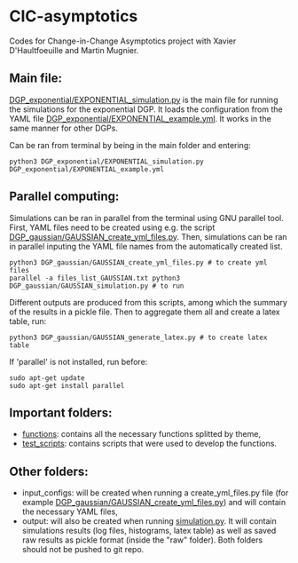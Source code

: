 # CIC-asymptotics
Codes for Change-in-Change Asymptotics project with Xavier D'Haultfoeuille and Martin Mugnier.

## Main file:
[DGP_exponential/EXPONENTIAL_simulation.py](DGP_exponential/EXPONENTIAL_simulation.py) is the main file for running the simulations for the exponential DGP. It loads the configuration from the YAML file [DGP_exponential/EXPONENTIAL_example.yml](DGP_exponential/EXPONENTIAL_example.yml). It works in the same manner for other DGPs.

Can be ran from terminal by being in the main folder and entering:
```
python3 DGP_exponential/EXPONENTIAL_simulation.py DGP_exponential/EXPONENTIAL_example.yml
```

## Parallel computing:
Simulations can be ran in parallel from the terminal using GNU parallel tool. First, YAML files need to be created using e.g. the script [DGP_gaussian/GAUSSIAN_create_yml_files.py](DGP_gaussian/GAUSSIAN_create_yml_files.py). Then, simulations can be ran in parallel inputing the YAML file names from the automatically created list.

```
python3 DGP_gaussian/GAUSSIAN_create_yml_files.py # to create yml files
parallel -a files_list_GAUSSIAN.txt python3 DGP_gaussian/GAUSSIAN_simulation.py # to run
```

Different outputs are produced from this scripts, among which the summary of the results in a pickle file. Then to aggregate them all and create a latex table, run:

```
python3 DGP_gaussian/GAUSSIAN_generate_latex.py # to create latex table
```

If 'parallel' is not installed, run before:

```
sudo apt-get update
sudo apt-get install parallel
```

## Important folders:
- [functions](functions/): contains all the necessary functions splitted by theme,
- [test_scripts](test_scripts/): contains scripts that were used to develop the functions.

## Other folders:
- input_configs: will be created when running a create_yml_files.py file (for example [DGP_gaussian/GAUSSIAN_create_yml_files.py](DGP_gaussian/GAUSSIAN_create_yml_files.py)) and will contain the necessary YAML files,
- output: will also be created when running [simulation.py](simulation.py). It will contain simulations results (log files, histograms, latex table) as well as saved raw results as pickle format (inside the "raw" folder).
Both folders should not be pushed to git repo.
